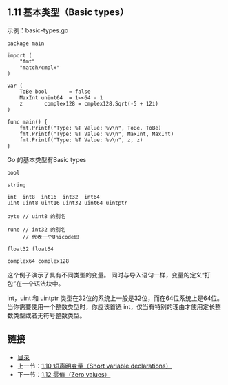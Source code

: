 ## 1.11 基本类型（Basic types）

示例：basic-types.go

	package main

	import (
		"fmt"
		"match/cmplx"
	)

	var (
		ToBe bool		= false
		MaxInt unint64	= 1<<64 - 1
		z		complex128 = cmplex128.Sqrt(-5 + 12i)
	)

	func main() {
		fmt.Printf("Type: %T Value: %v\n", ToBe, ToBe)
		fmt.Printf("Type: %T Value: %v\n", MaxInt, MaxInt)
		fmt.Printf("Type: %T Value: %v\n", z, z)
	}

Go 的基本类型有Basic types

	bool

	string

	int  int8  int16  int32  int64
	uint uint8 uint16 uint32 uint64 uintptr

	byte // uint8 的别名

	rune // int32 的别名
	     // 代表一个Unicode码

	float32 float64

	complex64 complex128
这个例子演示了具有不同类型的变量。 同时与导入语句一样，变量的定义“打包”在一个语法块中。

int，uint 和 uintptr 类型在32位的系统上一般是32位，而在64位系统上是64位。当你需要使用一个整数类型时，你应该首选 int，仅当有特别的理由才使用定长整数类型或者无符号整数类型。

## 链接
* [目录](https://github.com/alpha2018/go-zh/blob/master/tour/directory.md)
* 上一节：[1.10 短声明变量（Short variable declarations）](https://github.com/alpha2018/go-zh/blob/master/tour/01.10.md)
* 下一节：[1.12 零值（Zero values）](https://github.com/alpha2018/go-zh/blob/master/tour/01.12.md)

